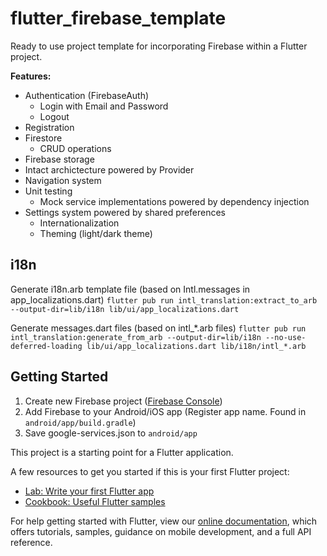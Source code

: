 # flutter_firebase_template

Ready to use project template for incorporating Firebase within a Flutter project.


__Features:__
* Authentication (FirebaseAuth)
  * Login with Email and Password
  * Logout
* Registration
* Firestore
  * CRUD operations
* Firebase storage
* Intact archictecture powered by Provider
* Navigation system
* Unit testing
  * Mock service implementations powered by dependency injection
* Settings system powered by shared preferences
  * Internationalization
  * Theming (light/dark theme)

## i18n

Generate i18n.arb template file (based on Intl.messages in app_localizations.dart)
`flutter pub run intl_translation:extract_to_arb --output-dir=lib/i18n lib/ui/app_localizations.dart`

Generate messages.dart files (based on intl_*.arb files)
`flutter pub run intl_translation:generate_from_arb --output-dir=lib/i18n --no-use-deferred-loading lib/ui/app_localizations.dart lib/i18n/intl_*.arb`

## Getting Started

1. Create new Firebase project ([Firebase Console](https://console.firebase.google.com/))
2. Add Firebase to your Android/iOS app (Register app name. Found in `android/app/build.gradle`)
3. Save google-services.json to `android/app`

This project is a starting point for a Flutter application.

A few resources to get you started if this is your first Flutter project:

- [Lab: Write your first Flutter app](https://flutter.dev/docs/get-started/codelab)
- [Cookbook: Useful Flutter samples](https://flutter.dev/docs/cookbook)

For help getting started with Flutter, view our
[online documentation](https://flutter.dev/docs), which offers tutorials,
samples, guidance on mobile development, and a full API reference.
